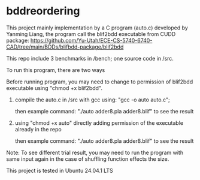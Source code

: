# bddreordering
This project mainly implementation by a C program (auto.c) developed by Yanming Liang, the program call the blif2bdd executable from CUDD package: https://github.com/Yu-Utah/ECE-CS-5740-6740-CAD/tree/main/BDDs/blifbdd-package/blif2bdd

This repo include 3 benchmarks in /bench; one source code in /src.

To run this program, there are two ways

Before running program, you may need to change to permission of blif2bdd executable using "chmod +x blif2bdd".


1) compile the auto.c in /src with gcc using: "gcc -o auto auto.c";
   
   then example command: "./auto adder8.pla adder8.blif" to see the result

2) using "chmod +x auto" directly adding permission of the executable already in the repo
   
   then example command: "./auto adder8.pla adder8.blif" to see the result

Note: To see different trial result, you may need to run the program with same input again in the case of shuffling function effects the size.

This project is tested in Ubuntu 24.04.1 LTS
